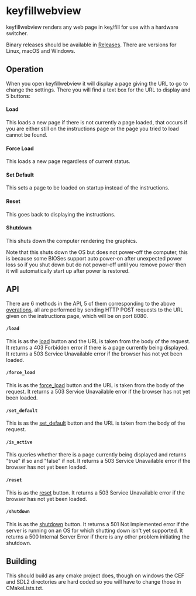 # keyfillwebview

keyfillwebview renders any web page in key/fill for use with a hardware switcher.

Binary releases should be available in [Releases](https://github.com/nixCodeX/keyfillwebview/releases).
There are versions for Linux, macOS and Windows.

## Operation

When you open keyfillwebview it will display a page giving the URL to go to change the settings.
There you will find a text box for the URL to display and 5 buttons:

#### Load

This loads a new page if there is not currently a page loaded, that occurs if you are either still on the instructions page or the page you tried to load cannot be found.

#### Force Load

This loads a new page regardless of current status.

#### Set Default

This sets a page to be loaded on startup instead of the instructions.

#### Reset

This goes back to displaying the instructions.

#### Shutdown

This shuts down the computer rendering the graphics.

Note that this shuts down the OS but does not power-off the computer, this is because some BIOSes support auto power-on after unexpected power loss so if you shut down but do not power-off until you remove power then it will automatically start up after power is restored.

## API

There are 6 methods in the API, 5 of them corresponding to the above [overations](#operation), all are performed by sending HTTP POST requests to the URL given on the instructions page, which will be on port 8080.

#### `/load`

This is as the [load](#load) button and the URL is taken from the body of the request.
It returns a 403 Forbidden error if there is a page currently being displayed.
It returns a 503 Service Unavailable error if the browser has not yet been loaded.

#### `/force_load`

This is as the [force_load](#force-load) button and the URL is taken from the body of the request.
It returns a 503 Service Unavailable error if the browser has not yet been loaded.

#### `/set_default`

This is as the [set_default](#set-default) button and the URL is taken from the body of the request.

#### `/is_active`

This queries whether there is a page currently being displayed and returns "true" if so and "false" if not.
It returns a 503 Service Unavailable error if the browser has not yet been loaded.

#### `/reset`

This is as the [reset](#reset) button.
It returns a 503 Service Unavailable error if the browser has not yet been loaded.

#### `/shutdown`

This is as the [shutdown](#shutdown) button.
It returns a 501 Not Implemented error if the server is running on an OS for which shutting down isn't yet supported.
It returns a 500 Internal Server Error if there is any other problem initiating the shutdown.

## Building

This should build as any cmake project does, though on windows the CEF and SDL2 directories are hard coded so you will have to change those in CMakeLists.txt.
